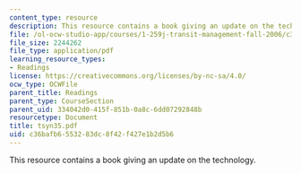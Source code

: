 ```yaml
---
content_type: resource
description: This resource contains a book giving an update on the technology.
file: /ol-ocw-studio-app/courses/1-259j-transit-management-fall-2006/c36bafb6553283dc8f42f427e1b2d5b6_tsyn35.pdf
file_size: 2244262
file_type: application/pdf
learning_resource_types:
- Readings
license: https://creativecommons.org/licenses/by-nc-sa/4.0/
ocw_type: OCWFile
parent_title: Readings
parent_type: CourseSection
parent_uid: 334042d0-415f-851b-0a8c-6dd07292848b
resourcetype: Document
title: tsyn35.pdf
uid: c36bafb6-5532-83dc-8f42-f427e1b2d5b6
---
```

This resource contains a book giving an update on the technology.